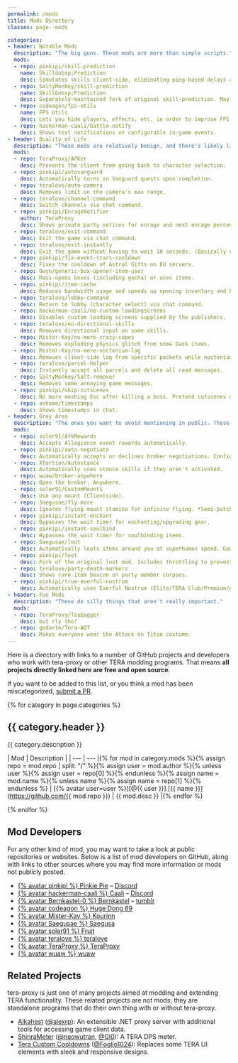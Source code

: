 ```yaml
---
permalink: /mods
title: Mods Directory
classes: page--mods

categories:
- header: Notable Mods
  description: "The big guns. These mods are more than simple scripts."
  mods:
  - repo: pinkipi/skill-prediction
    name: Skill&nbsp;Prediction
    desc: Simulates skills client-side, eliminating ping-based delays and animation lock.
  - repo: SaltyMonkey/skill-prediction
    name: Skill&nbsp;Prediction
    desc: Separately-maintained fork of original skill-prediction. May work better for certain classes.
  - repo: codeagon/fps-utils
    name: FPS Utils
    desc: Lets you hide players, effects, etc. in order to improve FPS.
  - repo: hackerman-caali/battle-notify
    desc: Shows text notifications on configurable in-game events.
- header: Quality of Life
  description: "These mods are relatively benign, and there's likely little risk to using these. But they *will* make your life better, probably."
  mods:
  - repo: TeraProxy/AFKer
    desc: Prevents the client from going back to character selection.
  - repo: pinkipi/autovanguard
    desc: Automatically turns in Vanguard quests upon completion.
  - repo: teralove/auto-camera
    desc: Removes limit on the camera's max range.
  - repo: teralove/channel-command
    desc: Switch channels via chat command.
  - repo: pinkipi/EnrageNotifier
    author: TeraProxy
    desc: Shows private party notices for enrage and next enrage percentage.
  - repo: teralove/exit-command
    desc: Exit the game via chat command.
  - repo: teralove/exit-instantly
    desc: Exit the game without having to wait 10 seconds. (Basically clicking the X button.)
  - repo: pinkipi/fix-event-stars-cooldown
    desc: Fixes the cooldown of Astral Gifts on EU servers.
  - repo: Owyn/generic-box-opener-item-user
    desc: Mass-opens boxes (including gacha) or uses items.
  - repo: pinkipi/item-cache
    desc: Reduces bandwidth usage and speeds up opening inventory and bank tabs.
  - repo: teralove/lobby-command
    desc: Return to lobby (character select) via chat command.
  - repo: hackerman-caali/no-custom-loadingscreens
    desc: Disables custom loading screens supplied by the publishers.
  - repo: teralove/no-directional-skills
    desc: Removes directional input on some skills.
  - repo: Mister-Kay/no-more-crazy-capes
    desc: Removes exploding physics glitch from some back items.
  - repo: Mister-Kay/no-more-noctenium-lag
    desc: Removes client-side lag from specific packets while noctenium consumable is active. *Does not prevent network lag.*
  - repo: teralove/parcel-helper
    desc: Instantly accept all parcels and delete all read messages.
  - repo: SaltyMonkey/Salt-remover
    desc: Removes some annoying game messages.
  - repo: pinkipi/skip-cutscenes
    desc: No more mashing Esc after killing a boss. Pretend cutscenes don't even exist.
  - repo: ashame/timestamps
    desc: Shows timestamps in chat.
- header: Grey Area
  description: "The ones you want to avoid mentioning in public. These give additional QoL advantages which aren't obtainable with simple macros or low ping."
  mods:
  - repo: soler91/AfkRewards
    desc: Accepts Allegiance event rewards automatically.
  - repo: pinkipi/auto-negotiate
    desc: Automatically accepts or declines broker negotiations. Configurable.
  - repo: Xtortion/Autostance
    desc: Automatically uses stance skills if they aren't activated.
  - repo: wuaw/broker-anywhere
    desc: Open the broker. Anywhere.
  - repo: soler91/CustomMounts
    desc: Use any mount (Clientside).
  - repo: Saegusae/fly-more
    desc: Ignores flying mount stamina for infinite flying. *Semi-patched and may cause mid-air dismounts.*
  - repo: pinkipi/instant-enchant
    desc: Bypasses the wait timer for enchanting/upgrading gear.
  - repo: pinkipi/instant-soulbind
    desc: Bypasses the wait timer for soulbinding items.
  - repo: Saegusae/loot
    desc: Automatically loots items around you at superhuman speed. Goodbye, loot pets.
  - repo: pinkipi/loot
    desc: Fork of the original loot mod. Includes throttling to prevent disconnects.
  - repo: teralove/party-death-markers
    desc: Shows rare item beacon on party member corpses.
  - repo: pinkipi/true-everful-nostrum
    desc: Automatically uses Everful Nostrum (Elite/TERA Club/Premium/etc.) so that it never expires.
- header: Fun Mods
  description: "These do silly things that aren't really important."
  mods:
  - repo: TeraProxy/Teabagger
    desc: but rly tho?
  - repo: godartm/Tera-AOT
    desc: Makes everyone wear the Attack on Titan costume.
---
```


Here is a directory with links to a number of GitHub projects and developers who work with tera-proxy or other TERA modding programs. That means **all projects directly linked here are free and open source**.

If you want to be added to this list, or you think a mod has been miscategorized, [submit a PR](https://github.com/pinkipi/tera-proxy/edit/gh-pages/_pages/mods.md).

{% for category in page.categories %}

## {{ category.header }}

{{ category.description }}

| Mod | Description |
| --- | --- |{% for mod in category.mods %}{% assign repo = mod.repo | split: "/" %}{% assign user = mod.author %}{% unless user %}{% assign user = repo[0] %}{% endunless %}{% assign name = mod.name %}{% unless name %}{% assign name = repo[1] %}{% endunless %}
| [{% avatar user=user %}][@{{ user }}] [{{ name }}](https://github.com/{{ mod.repo }}) | {{ mod.desc }} |{% endfor %}

{% endfor %}

## Mod Developers

For any other kind of mod, you may want to take a look at public repositories or websites. Below is a list of mod developers on GitHub, along with links to other sources where you may find more information or mods not publicly posted.

* [{% avatar pinkipi %} Pinkie Pie][@pinkipi] &ndash; [Discord](https://discord.gg/RR9zf85)
* [{% avatar hackerman-caali %} Caali][@hackerman-caali] &ndash; [Discord](https://discord.gg/maqBmJV)
* [{% avatar Bernkastel-0 %} Bernkastel][@Bernkastel-0] &ndash; [tumblr](http://teraproxy.tumblr.com/)
* [{% avatar codeagon %} Huge Dong 69][@codeagon]
* [{% avatar Mister-Kay %} Kourinn][@Mister-Kay]
* [{% avatar Saegusae %} Saegusa][@Saegusae]
* [{% avatar soler91 %} Fruit][@soler91]
* [{% avatar teralove %} teralove][@teralove]
* [{% avatar TeraProxy %} TeraProxy][@TeraProxy]
* [{% avatar wuaw %} wuaw][@wuaw]

## Related Projects

tera-proxy is just one of many projects aimed at modding and extending TERA functionality. These related projects are not mods; they are standalone programs that do their own thing with or without tera-proxy.

* [Alkahest](https://github.com/alexrp/alkahest) ([@alexrp]): An extensible .NET proxy server with additional tools for accessing game client data.
* [ShinraMeter](https://github.com/neowutran/ShinraMeter) ([@neowutran], [@Gl0]): A TERA DPS meter.
* [Tera Custom Cooldowns](https://github.com/Foglio1024/Tera-custom-cooldowns) ([@Foglio1024]): Replaces some TERA UI elements with sleek and responsive designs.



[//]: # (GitHub @mention link references go below.)

[@alexrp]: <https://github.com/alexrp> "Alex Rønne Petersen"
[@ashame]: <https://github.com/ashame>
[@baldera-mods]: <https://github.com/baldera-mods> "Meishu's Baldera Mods"
[@Bernkastel-0]: <https://github.com/Bernkastel-0> "Bernkastel"
[@codeagon]: <https://github.com/codeagon> "Huge Dong 69"
[@Foglio1024]: <https://github.com/Foglio1024> "Foglio"
[@Gl0]: <https://github.com/Gl0> "Gl0"
[@godartm]: <https://github.com/godartm>
[@hackerman-caali]: <https://github.com/hackerman-caali> "Caali"
[@lunyx]: <https://github.com/lunyx> "Daniel"
[@meishuu]: <https://github.com/meishuu> "Meishu"
[@Mister-Kay]: <https://github.com/mister-kay> "Kourinn"
[@neowutran]: <https://github.com/neowutran> "Yukikoo"
[@Owyn]: <https://github.com/Owyn> "Owyn"
[@pinkipi]: <https://github.com/pinkipi> "Pinkie Pie"
[@Saegusae]: <http://github.com/saegusae> "Seagoose"
[@SaltyMonkey]: <http://github.com/SaltyMonkey> "Monkey"
[@soler91]: <http://github.com/soler91> "Fruit"
[@teralove]: <https://github.com/teralove>
[@TeraProxy]: <https://github.com/TeraProxy>
[@wuaw]: <https://github.com/wuaw>
[@Xtortion]: <https://github.com/Xtortion>
